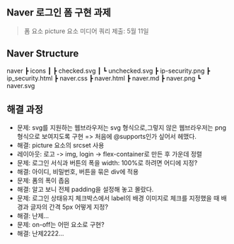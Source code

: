 ## Naver 로그인 폼 구현 과제

> 폼 요소
> picture 요소
> 미디어 쿼리
> 제출: 5월 11일

## Naver Structure

naver
┣ icons
┃ ┣ checked.svg
┃ ┗ unchecked.svg
┣ ip-security.png
┣ ip_security.html
┣ naver.css
┣ naver.html
┣ naver.md
┣ naver.png
┗ naver.svg

## 해결 과정

- 문제: svg를 지원하는 웹브라우저는 svg 형식으로,그렇지 않은 웹브라우저는 png 형식으로 보여지도록 구현 => 처음에 @supports인가 싶어서 헤맸다.
- 해결: picture 요소의 srcset 사용
- 레이아웃: 로고 -> img, login -> flex-container로 만든 후 가운데 정렬
- 문제: 로그인 서식과 버튼의 폭을 width: 100%로 하려면 어디에 지정?
- 해결: 아이디, 비밀번호, 버튼을 묶은 div에 적용
- 문제: 폼의 폭이 좁음
- 해결: 알고 보니 전체 padding을 설정해 놓고 몰랐다.
- 문제: 로그인 상태유지 체크박스에서 label의 배경 이미지로 체크를 지정했을 때 배경과 글자의 간격 5px 어떻게 지정?
- 해결: 난제...
- 문제: on-off는 어떤 요소로 구현?
- 해결: 난제2222...
